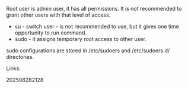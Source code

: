 Root user is admin user, it has all permissions.
It is not recommended to grant other users with that level of access.

- su - switch user - is not recommended to use, but it gives one time opportunity to run command.
- sudo - it assigns temporary root access to other user.

sudo configurations are stored in /etc/sudoers and /etc/sudoers.d/ directories.

Links:

202508282128

